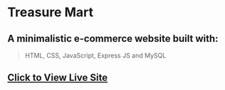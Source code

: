 # Treasure Mart
## A minimalistic e-commerce website built with:
> HTML, CSS, JavaScript, Express JS and MySQL
## [Click to View Live Site](https://treasure-mart.onrender.com/)
